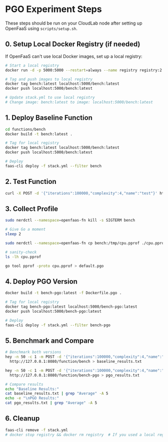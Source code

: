 # PGO Experiment Steps

These steps should be run on your CloudLab node after setting up OpenFaaS using `scripts/setup.sh`.

## 0. Setup Local Docker Registry (if needed)

If OpenFaaS can't use local Docker images, set up a local registry:

```bash
# Start a local registry
docker run -d -p 5000:5000 --restart=always --name registry registry:2

# Tag and push images to local registry
docker tag bench:latest localhost:5000/bench:latest
docker push localhost:5000/bench:latest

# Update stack.yml to use local registry
# Change image: bench:latest to image: localhost:5000/bench:latest
```

## 1. Deploy Baseline Function

```bash
cd functions/bench
docker build -t bench:latest .

# Tag for local registry
docker tag bench:latest localhost:5000/bench:latest
docker push localhost:5000/bench:latest

# Deploy
faas-cli deploy -f stack.yml --filter bench
```

## 2. Test Function

```bash
curl -X POST -d '{"iterations":100000,"complexity":4,"name":"test"}' http://127.0.0.1:8080/function/bench
```

## 3. Collect Profile

```bash
sudo nerdctl --namespace=openfaas-fn kill -s SIGTERM bench

# Give Go a moment
sleep 2

sudo nerdctl --namespace=openfaas-fn cp bench:/tmp/cpu.pprof ./cpu.pprof

# sanity‑check
ls -lh cpu.pprof

go tool pprof -proto cpu.pprof > default.pgo
```

## 4. Deploy PGO Version

```bash
docker build -t bench-pgo:latest -f Dockerfile.pgo .

# Tag for local registry
docker tag bench-pgo:latest localhost:5000/bench-pgo:latest
docker push localhost:5000/bench-pgo:latest

# Deploy
faas-cli deploy -f stack.yml --filter bench-pgo
```

## 5. Benchmark and Compare

```bash
# Benchmark both versions
hey -n 50 -c 1 -m POST -d '{"iterations":100000,"complexity":4,"name":"test"}' \
  http://127.0.0.1:8080/function/bench > baseline_results.txt

hey -n 50 -c 1 -m POST -d '{"iterations":100000,"complexity":4,"name":"test"}' \
  http://127.0.0.1:8080/function/bench-pgo > pgo_results.txt

# Compare results
echo "Baseline Results:"
cat baseline_results.txt | grep "Average" -A 5
echo -e "\nPGO Results:"
cat pgo_results.txt | grep "Average" -A 5
```

## 6. Cleanup

```bash
faas-cli remove -f stack.yml
# docker stop registry && docker rm registry  # If you used a local registry
``` 